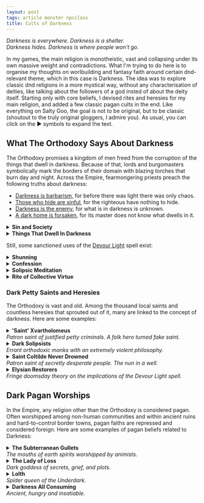 ```yaml
---
layout: post
tags: article monster npcclass
title: Cults of Darkness
---
```


_Darkness is everywhere. Darkness is a shelter. <br> Darkness hides. Darkness is where people won't go._

In my games, the main religion is monotheistic, vast and collapsing under its own massive weight and contradictions. What I'm trying to do here is to organise my thoughts on worlbuilding and fantasy faith around certain dnd-relevant theme, which in this case is Darkness. The idea was to explore classic dnd religions in a more mystical way, without any characterisation of deities, like talking about the followers of a god insted of about the deity itself. Starting only with core beliefs, I devised rites and heresies for my main religion, and added a few classic pagan cults in the end. Like everything on Salty Goo, the goal is not to be original, but to be classic (shoutout to the truly original gloggers, I admire you). As usual, you can click on the ▶ symbols to expand the text.

## What The Orthodoxy Says About Darkness

The Orthodoxy promises a kingdom of men freed from the corruption of the things that dwell in darkness. Because of that, lords and burgomasters symbolically mark the borders of their domain with blazing torches that burn day and night. Across the Empire, fearmongering priests preach the following truths about darkness:

- <ins>Darkness is barbarism</ins>, for before there was light there was only chaos.
- <ins>Those who hide are sinful</ins>, for the righteous have nothing to hide.
- <ins>Darkness is the enemy</ins>, for what is in darkness is unknown. 
- <ins>A dark home is forsaken</ins>, for its master does not know what dwells in it.

<details markdown="1">
<summary><b>Sin and Society</b></summary>
Communities harboring sin know misery for they are forsaken by the Authority. Hence, one’s sins are the whole parish’s business. Sins are to be appropriately atoned for and unrepentant sinners shunned or executed to preserve the Authority’s favour.
</details>

<details markdown="1">
<summary><b>Things That Dwell In Darkness</b></summary>
For the reasons listed above, a pious person should distrust, fear and fight things that dwell in the dark. This concept is not clearly defined in the Holy Texts, but, over the centuries, the Church has interpreted it as including such things as people who do business after sunset, nocturnal animals, humanoids with darkvision, aquatic creatures, the undead, people who live underground, winter, and people who have been incarcerated.
</details>

Still, some sanctioned uses of the [Devour Light](/2020/11/13/devour-light/) spell exist:

<details markdown="1">
<summary><b>Shunning</b></summary>
Since the Church considers a dark home abandoned, in some principalities, a person is cast aside from the community by ritually devouring all the lights in its home, plunging it in total darkness. The shunned person is thus stuck in an impossible dilemma: stay and be considered a darkness dweller, or leave their home, either which legitimates the expropriation. Once the spell ends and the light shines back in, the house is claimed by the community.
</details>

<details markdown="1">
<summary><b>Confession</b></summary>
A sinner who wants to avoid being shunned better atone before others take the matter in their hands. That is why confession is one of the core sacraments of the Orthodoxy. In many cathedrals, confessors ritually plunge certain alcoves in complete darkness for that purpose. They sit there in prayer, unable to see who will join them. Darkness serves a double purpose here: preserving anonymity, and being the first step towards penance, as willingly entering it is an admission of sin by itself.
</details>

<details markdown="1">
<summary><b>Solipsic Meditation</b></summary>
Orthodox monasticism implies some sort of ritualized tests of faith. Sometimes, these take the form of long daily meditative prayers isolated in complete darkness. During them, monks look inward, pray and reject everything they perceive. Indeed, in the dark, the only certainties are yourself and the Orthodoxy. 
</details>

<details markdown="1">
<summary><b>Rite of Collective Virtue</b></summary>
Once per year, on the day furthest apart from the holiest, certain parishes test their faith by holding ostentatious demonstrations of virtue. These demonstrations are simple in appearance: a crowd — self-important bourgeois men dragging their servants and household, debaucherous nobles demonstrating their restraint for a future court plea, unwed youth looking to impress potential in-laws, hungry commoners hoping to improve their lot — gathers in the church at noon which is then locked from the outside and plunged into magical darkness. When the six o’clock bell rings, if the crowd hasn’t devolved into chaos, the rest of the year will be auspicious. But with darkness providing impunity, and with masters, servants, rivals and lovers trapped together, the occasion is ripe for drama ranging from petty theft to murder.
</details>

### Dark Petty Saints and Heresies
The Orthodoxy is vast and old. Among the thousand local saints and countless heresies that sprouted out of it, many are linked to the concept of darkness. Here are some examples:

<details markdown="1">
<summary><b>'Saint' Xvartholomeus</b><br><i>Patron saint of justified petty criminals. A folk hero turned fake saint.</i></summary>
Xvartholomeus appears in many legends. Most often as some sort of mousy accountant for some powerful being. After years of unappreciated servile labor, he steals some part of his master’s power (gold, divine spark, secrets, etc.) and runs away. He is never caught because many people look like him.

‘Xvart Coins’ depicting his taunting face as the ‘heads’ are often left where a petty crime was uncaught. The Church tolerates celebrations of Xvartholomeus during carnivals, notably because [he is real and undeniable](/class/xvart), but would severely punish outright worship. Over time, the Inquisition has narrowed down some traits as suspiciously Xvarthlomeus-like: male pattern baldness, small stature, blueish skin, and a phrygian cap. But these could be [false leads](https://static.wikia.nocookie.net/smurfs/images/e/e7/Generic_Smurf.jpg/revision/latest?cb=20220924125954).
</details>


<details markdown="1">
<summary><b>Dark Solipsists</b><br><i>Errant orthodoxic monks with an extremely violent philosophy.</i></summary>
The Church teaches that things in the dark are deceptive, any shadowy business ill intended, and any plea a potential manipulation. Some zealots known as the Dark Solipsists push this to the extreme and will kill anything they encounter in darkness with righteous ruthlessness, believing that the only truths is the dark are themselves and the holy texts. 

For them, the Devour Light spell is akin to a berserker’s rage. They roam the streets at night armed with flails and spiked chains chanting holy psalms in a drunken fervor fueled by blind faith and rage. For many, dark solipsists are little more than hooligans and little to no tears are shed when the body of one is inevitably found with its throat slit when the morning comes, which ends up fueling the monks' paranoia.
</details>

<details markdown="1">
<summary><b>Saint Coltilde Never Drowned</b> <br><i>Patron saint of secretly desperate people. The nun in a well.</i></summary>
People call to Coltilde before throwing a coin in a wishing well or any opaquely dark hole. It is said that doing so might goad her into interceding in your favour to the Authority. She was martyred by being tied, weighed and thrown down a well by pagans. She was still alive and praying after two weeks. Heretical folklore believes she still survives in some well [as a ghoul](/class/fighter/ghoul), while some scholars have theorized her being the syncretism of some Gullet Gods (see below) by the Church. These scholars were executed.
</details>

<details markdown="1">
<summary><b>Elysian Restorers</b> <br><i>Fringe doomsday theory on the implications of the Devour Light spell.</i></summary>
It is well understood by the Orthodoxy that the base state of the world is dark chaos. Only once divine light poured in from Heaven were civilisations able to rise. Some scholars see the proof of that in the [Devour Light](/2020/11/13/devour-light/) spell. It indeed seems like light can be banished like any extraplanar creature and, like any other foreign element, it quickly dies if not fed copious amounts of energy to consume. From this theory rose the Elysian Restorers, a doomsday sect who believes that the quantity of light is finite. 
  
For them, it being diluted over many planes is the reason righteousness and morality are fighting a losing battle. Civilisation is an experiment doomed to be imperfect and only by returning light to the Authority can there be a strong, perfect, invincible and good empire. For most of them, this belief is translated by using as little light as possible and casting Devour Light over areas where light serves little purpose. The more extreme Restorers would love to cast devour light on the sun, ushering a heavenly golden age above, and the collapse of most civilisations.
</details>

## Dark Pagan Worships

In the Empire, any religion other than the Orthodoxy is considered pagan. Often worshipped among non-human communities and within ancient ruins and hard-to-control border towns, pagan faiths are repressed and considered foreign. Here are some examples of pagan beliefs related to Darkness:

<details markdown="1">
<summary><b>The Subterranean Gullets</b> <br><i>The mouths of earth spirits worshipped by animists.</i></summary>
Sorcerers, elementalists and shamans know that each tree, stream or rock is inhabited by a spirit. Not least among them are the earth elementals manifested in each dark cave and tunnels. Their personalities vary, but they all demand offerings to be laid in their mouths. Depending on the cave, these spirits can hunger for as little as a few gems and as much as human sacrifices. In exchange, they provide shelter, hideouts, safe passage and precious ore veins. Powerful sorcerers can [bend them to their will](/2020/11/13/subterranean-gullet/).
</details>

<details markdown="1">
<summary><b>The Lady of Loss</b> <br><i>Dark goddess of secrets, grief, and plots.</i></summary>
Present in many old and foreign polytheistic pantheons, the Lady of Loss often plays an antagonistic role in pagan mythology. Sometimes known as Shar and identified by a dark circle symbol, she is prayed to as a last resort by people who have lost everything. She is said to know all secrets shared in the dark and to whisper plot ideas to those who cry themselves to sleep.
</details>

<details markdown="1">
<summary><b>Lolth</b> <br><i>Spider queen of the Underdark.</i></summary>
An ancient elven queen so cruel and powerful that she is worshipped as a goddess. Or perhaps a demonic spider whose whispering brood has infiltrated the silken hair of elvenkind like a disease. Her cult is more akin to an extremely complex conspiracy where nobody is ever exactly who they say they are, loyalties are ever shifting, and every moment of weakness is exploited. Each of her worshippers think they are one step ahead of everybody else, yet none seem to know exactly what is the real overarching goal of the Conspiracy. Many historical crises have been theorised to be linked to the Conspiracy, and many more people died trying to investigate.
</details>

<details markdown="1">
<summary><b>Darkness All Consuming</b> <br><i>Ancient, hungry and insatiable.</i></summary>
On the surface, prophets wake up mad after having had visions of oblivion: Deep underground, below even the murder palaces of the Drows and the Aboleth mazes, is a pulsing hunger that gnaws at the world itself. Those who believe that truth cannot bear the weight of a futile existence, for the end is near and life is meaningless. Delirious, they beckon doom by feeding the hunger through inhuman sacrifices and by devouring all lights, perhaps hoping to ascend. Wherever they rise, they are swiftly and ruthlessly hunted down by the Inquisition and adventurers, some of which, now disappeared, noticed similarities in goals with the Elysian Restorers.
</details>

